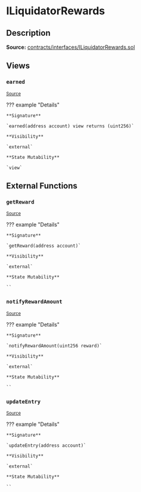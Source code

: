 # ILiquidatorRewards

## Description

**Source:** [contracts/interfaces/ILiquidatorRewards.sol](https://github.com/Synthetixio/synthetix/tree/v2.87.0-alpha/contracts/interfaces/ILiquidatorRewards.sol)

## Views

### `earned`

<sub>[Source](https://github.com/Synthetixio/synthetix/tree/v2.87.0-alpha/contracts/interfaces/ILiquidatorRewards.sol#L6)</sub>

??? example "Details"

    **Signature**

    `earned(address account) view returns (uint256)`

    **Visibility**

    `external`

    **State Mutability**

    `view`

## External Functions

### `getReward`

<sub>[Source](https://github.com/Synthetixio/synthetix/tree/v2.87.0-alpha/contracts/interfaces/ILiquidatorRewards.sol#L10)</sub>

??? example "Details"

    **Signature**

    `getReward(address account)`

    **Visibility**

    `external`

    **State Mutability**

    ``

### `notifyRewardAmount`

<sub>[Source](https://github.com/Synthetixio/synthetix/tree/v2.87.0-alpha/contracts/interfaces/ILiquidatorRewards.sol#L12)</sub>

??? example "Details"

    **Signature**

    `notifyRewardAmount(uint256 reward)`

    **Visibility**

    `external`

    **State Mutability**

    ``

### `updateEntry`

<sub>[Source](https://github.com/Synthetixio/synthetix/tree/v2.87.0-alpha/contracts/interfaces/ILiquidatorRewards.sol#L14)</sub>

??? example "Details"

    **Signature**

    `updateEntry(address account)`

    **Visibility**

    `external`

    **State Mutability**

    ``
